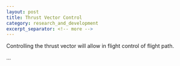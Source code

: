 ```yaml
---
layout: post
title: Thrust Vector Control
category: research_and_development
excerpt_separator: <!-- more -->
---
```


Controlling the thrust vector will allow in flight control of flight path.

<!-- more -->

...
